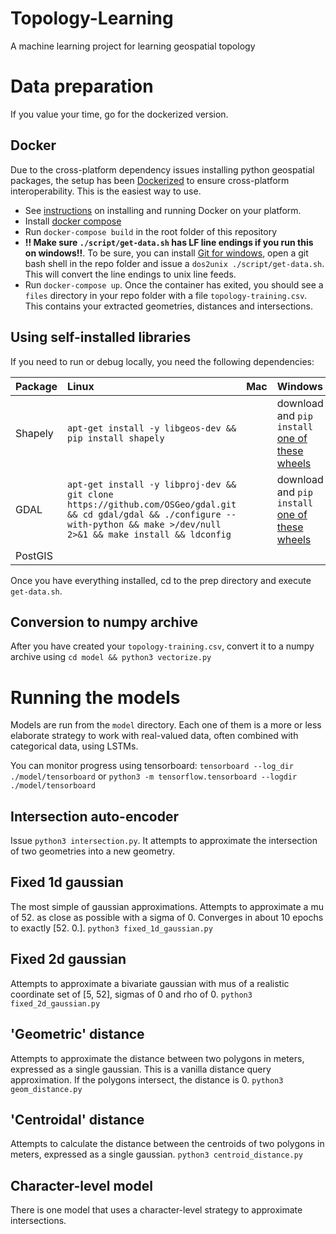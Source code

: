 # Topology-Learning
A machine learning project for learning geospatial topology

# Data preparation
If you value your time, go for the dockerized version.

## Docker

Due to the cross-platform dependency issues installing python geospatial packages, the setup has been [Dockerized](https://www.docker.com/) to ensure cross-platform interoperability. This is the easiest way to use. 

- See [instructions](https://docs.docker.com/engine/installation/#supported-platforms) on installing and running Docker on your platform.
- Install [docker compose](https://docs.docker.com/compose/install/)
- Run `docker-compose build` in the root folder of this repository
- **!! Make sure `./script/get-data.sh` has LF line endings if you run this on windows!!**. To be sure, you can install [Git for windows](https://git-for-windows.github.io/), open a git bash shell in the repo folder and issue a `dos2unix ./script/get-data.sh`. This will convert the line endings to unix line feeds.
- Run `docker-compose up`. Once the container has exited, you should see a `files` directory in your repo folder with a file `topology-training.csv`. This contains your extracted geometries, distances and intersections. 

## Using self-installed libraries
If you need to run or debug locally, you need the following dependencies:

|Package|Linux|Mac|Windows|
|:------|:----|:---|:------|
|Shapely|`apt-get install -y libgeos-dev && pip install shapely`| |download and `pip install` [one of these wheels](http://www.lfd.uci.edu/~gohlke/pythonlibs/#shapely)|
|GDAL|`apt-get install -y libproj-dev && git clone https://github.com/OSGeo/gdal.git && cd gdal/gdal && ./configure --with-python && make >/dev/null 2>&1 && make install && ldconfig`| |download and `pip install` [one of these wheels](http://www.lfd.uci.edu/~gohlke/pythonlibs/#gdal)|
|PostGIS| | | |

Once you have everything installed, cd to the prep directory and execute `get-data.sh`.

## Conversion to numpy archive
After you have created your `topology-training.csv`, convert it to a numpy archive using `cd model && python3 vectorize.py`

# Running the models
Models are run from the `model` directory. Each one of them is a more or less elaborate strategy to work with real-valued data, often combined with categorical data, using LSTMs.

You can monitor progress using tensorboard:
`tensorboard --log_dir ./model/tensorboard`
or
`python3 -m tensorflow.tensorboard --logdir ./model/tensorboard`

## Intersection auto-encoder
Issue `python3 intersection.py`. It attempts to approximate the intersection of two geometries into a new geometry.

## Fixed 1d gaussian
The most simple of gaussian approximations. Attempts to approximate a mu of 52. as close as possible with a sigma of 0. Converges in about 10 epochs to exactly [52. 0.].
`python3 fixed_1d_gaussian.py`

## Fixed 2d gaussian
Attempts to approximate a bivariate gaussian with mus of a realistic coordinate set of [5, 52], sigmas of 0 and rho of 0.
`python3 fixed_2d_gaussian.py`

## 'Geometric' distance
Attempts to approximate the distance between two polygons in meters, expressed as a single gaussian. This is a vanilla distance query approximation. If the polygons intersect, the distance is 0.
`python3 geom_distance.py`

## 'Centroidal' distance
Attempts to calculate the distance between the centroids of two polygons in meters, expressed as a single gaussian. 
`python3 centroid_distance.py`

## Character-level model
There is one model that uses a character-level strategy to approximate intersections.